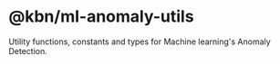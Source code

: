 # @kbn/ml-anomaly-utils

Utility functions, constants and types for Machine learning's Anomaly Detection.

